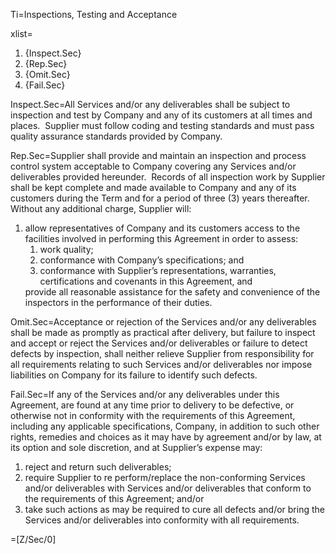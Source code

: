 Ti=Inspections, Testing and Acceptance

xlist=<ol><li>{Inspect.Sec}</li><li>{Rep.Sec}</li><li>{Omit.Sec}</li><li>{Fail.Sec}</li></ol>

Inspect.Sec=All Services and/or any deliverables shall be subject to inspection and test by Company and any of its customers at all times and places.&nbsp; Supplier must follow coding and testing standards and must pass quality assurance standards provided by Company.

Rep.Sec=Supplier shall provide and maintain an inspection and process control system acceptable to Company covering any Services and/or deliverables provided hereunder.&nbsp; Records of all inspection work by Supplier shall be kept complete and made available to Company and any of its customers during the Term and for a period of three (3) years thereafter.&nbsp; Without any additional charge, Supplier will: <ol><li>allow representatives of Company and its customers access to the facilities involved in performing this Agreement in order to assess: <ol> <li>work quality;</li> <li>conformance with Company&rsquo;s specifications; and</li> <li>conformance with Supplier&rsquo;s representations, warranties, certifications and covenants in this Agreement, and</li> </ol></li> provide all reasonable assistance for the safety and convenience of the inspectors in the performance of their duties.</ol>

Omit.Sec=Acceptance or rejection of the Services and/or any deliverables shall be made as promptly as practical after delivery, but failure to inspect and accept or reject the Services and/or deliverables or failure to detect defects by inspection, shall neither relieve Supplier from responsibility for all requirements relating to such Services and/or deliverables nor impose liabilities on Company for its failure to identify such defects.

Fail.Sec=If any of the Services and/or any deliverables under this Agreement, are found at any time prior to delivery to be defective, or otherwise not in conformity with the requirements of this Agreement, including any applicable specifications, Company, in addition to such other rights, remedies and choices as it may have by agreement and/or by law, at its option and sole discretion, and at Supplier&rsquo;s expense may: <ol><li>reject and return such deliverables;</li><li>require Supplier to re perform/replace the non-conforming Services and/or deliverables with Services and/or deliverables that conform to the requirements of this Agreement; and/or</li><li>take such actions as may be required to cure all defects and/or bring the Services and/or deliverables into conformity with all requirements.</li></ol>

=[Z/Sec/0]
